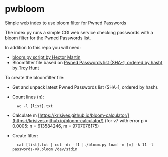 # pwbloom
Simple web index to use bloom filter for Pwned Passwords

The index.py runs a simple CGI web service checking passwords
with a bloom filter for the Pwned Passwords list.

In addition to this repo you will need:

 * [bloom.py script by Hector Martin](https://gist.github.com/marcan/23e1ec416bf884dcd7f0e635ce5f2724)
 * Bloomfilter file based on [Pwned Passwords list (SHA-1, ordered by hash) by Troy Hunt](https://haveibeenpwned.com/Passwords)

To create the bloomfilter file:

* Get and unpack latest Pwned Passwords list (SHA-1, ordered by hash).

* Count lines (n):

        wc -l [list].txt

* Calculate m [https://krisives.github.io/bloom-calculator/](https://krisives.github.io/bloom-calculator/)
  (for v7 with error p = 0.0005: n = 613584246, m = 9707076175)

* Create filter:

        cat [list].txt | cut -d: -f1 |./bloom.py load -m [m] -k 11 -l passwords-vX.bloom /dev/stdin
